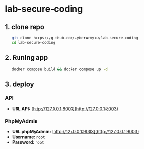 # lab-secure-coding

## 1. clone repo
 ```bash
    git clone https://github.com/CyberArmyID/lab-secure-coding
    cd lab-secure-coding
  ```
## 2. Runing app
 ```bash
    docker compose build && docker compose up -d
 ````
## 3. deploy
  ### API
- **URL API:** [http://127.0.0.1:8003](http://127.0.0.1:8003)

### PhpMyAdmin
- **URL phpMyAdmin:** [http://127.0.0.1:9003](http://127.0.0.1:9003)
- **Username:** `root`
- **Password:** `root`